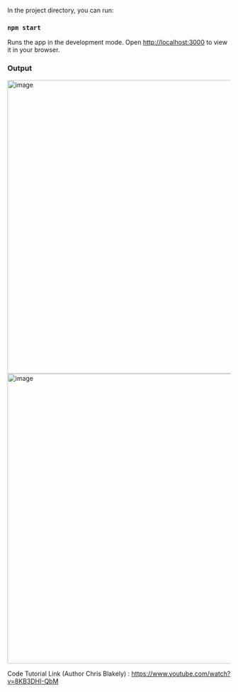 In the project directory, you can run:

### `npm start`

Runs the app in the development mode.
Open [http://localhost:3000](http://localhost:3000) to view it in your browser.

### Output

<img width="661" alt="image" src="https://user-images.githubusercontent.com/37996679/221480490-f797c851-b122-424c-98ec-166300e855ca.png">
<img width="653" alt="image" src="https://user-images.githubusercontent.com/37996679/221480546-76c9c9e2-949b-4a1a-9b19-261be5376867.png">


Code Tutorial Link (Author Chris Blakely) : https://www.youtube.com/watch?v=8KB3DHI-QbM
